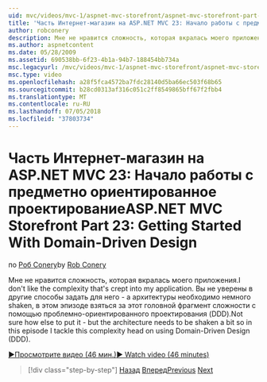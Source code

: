 ```yaml
---
uid: mvc/videos/mvc-1/aspnet-mvc-storefront/aspnet-mvc-storefront-part-23-getting-started-with-domain-driven-design
title: 'Часть Интернет-магазин на ASP.NET MVC 23: Начало работы с предметно ориентированное проектирование | Документация Майкрософт'
author: robconery
description: Мне не нравится сложность, которая вкралась моего приложения. Вы не уверены в другие способы задать для него - а архитектура должна быть shaken немного таким образом, в этом эпизоде...
ms.author: aspnetcontent
ms.date: 05/28/2009
ms.assetid: 690538bb-6f23-4b1a-94b7-188454bb734a
msc.legacyurl: /mvc/videos/mvc-1/aspnet-mvc-storefront/aspnet-mvc-storefront-part-23-getting-started-with-domain-driven-design
msc.type: video
ms.openlocfilehash: a28f5fca4572ba7fdc28140d5ba66ec503f68b65
ms.sourcegitcommit: b28cd0313af316c051c2ff8549865bff67f2fbb4
ms.translationtype: MT
ms.contentlocale: ru-RU
ms.lasthandoff: 07/05/2018
ms.locfileid: "37803734"
---
```

<a name="aspnet-mvc-storefront-part-23-getting-started-with-domain-driven-design"></a><span data-ttu-id="010e0-104">Часть Интернет-магазин на ASP.NET MVC 23: Начало работы с предметно ориентированное проектирование</span><span class="sxs-lookup"><span data-stu-id="010e0-104">ASP.NET MVC Storefront Part 23: Getting Started With Domain-Driven Design</span></span>
====================
<span data-ttu-id="010e0-105">по [Роб Conery](https://github.com/robconery)</span><span class="sxs-lookup"><span data-stu-id="010e0-105">by [Rob Conery](https://github.com/robconery)</span></span>

<span data-ttu-id="010e0-106">Мне не нравится сложность, которая вкралась моего приложения.</span><span class="sxs-lookup"><span data-stu-id="010e0-106">I don't like the complexity that's crept into my application.</span></span> <span data-ttu-id="010e0-107">Вы не уверены в другие способы задать для него - а архитектуры необходимо немного shaken, в этом эпизоде взяться за этот головной фрагмент сложности с помощью проблемно-ориентированного проектирования (DDD).</span><span class="sxs-lookup"><span data-stu-id="010e0-107">Not sure how else to put it - but the architecture needs to be shaken a bit so in this episode I tackle this complexity head on using Domain-Driven Design (DDD).</span></span>

[<span data-ttu-id="010e0-108">&#9654;Просмотрите видео (46 мин.)</span><span class="sxs-lookup"><span data-stu-id="010e0-108">&#9654; Watch video (46 minutes)</span></span>](https://channel9.msdn.com/Blogs/ASP-NET-Site-Videos/aspnet-mvc-storefront-part-23-getting-started-with-domain-driven-design)

> [!div class="step-by-step"]
> <span data-ttu-id="010e0-109">[Назад](aspnet-mvc-storefront-part-22-restructuring-rerouting-and-paypal.md)
> [Вперед](aspnet-mvc-storefront-part-24-finis.md)</span><span class="sxs-lookup"><span data-stu-id="010e0-109">[Previous](aspnet-mvc-storefront-part-22-restructuring-rerouting-and-paypal.md)
[Next](aspnet-mvc-storefront-part-24-finis.md)</span></span>
